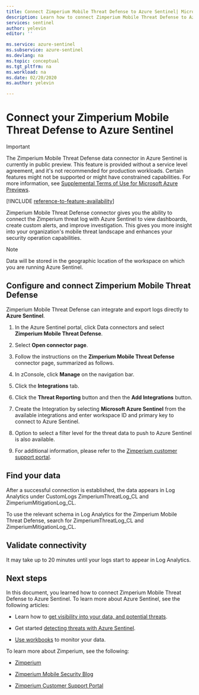 ```yaml
---
title: Connect Zimperium Mobile Threat Defense to Azure Sentinel| Microsoft Docs
description: Learn how to connect Zimperium Mobile Threat Defense to Azure Sentinel.
services: sentinel
author: yelevin
editor: ''

ms.service: azure-sentinel
ms.subservice: azure-sentinel
ms.devlang: na
ms.topic: conceptual
ms.tgt_pltfrm: na
ms.workload: na
ms.date: 02/20/2020
ms.author: yelevin

---
```


# Connect your Zimperium Mobile Threat Defense to Azure Sentinel


> [!IMPORTANT]
> The Zimperium Mobile Threat Defense data connector in Azure Sentinel is currently in public preview.
> This feature is provided without a service level agreement, and it's not recommended for production workloads. Certain features might not be supported or might have constrained capabilities. 
> For more information, see [Supplemental Terms of Use for Microsoft Azure Previews](https://azure.microsoft.com/support/legal/preview-supplemental-terms/).

[!INCLUDE [reference-to-feature-availability](includes/reference-to-feature-availability.md)]


Zimperium Mobile Threat Defense connector gives you the ability to connect the Zimperium threat log with Azure Sentinel to view dashboards, create custom alerts, and improve investigation. This gives you more insight into your organization's mobile threat landscape and enhances your security operation capabilities.

> [!NOTE]
> Data will be stored in the geographic location of the workspace on which you are running Azure Sentinel.

## Configure and connect Zimperium Mobile Threat Defense

Zimperium Mobile Threat Defense can integrate and export logs directly to **Azure Sentinel**.

1. In the Azure Sentinel portal, click Data connectors and select **Zimperium Mobile Threat Defense**.
2. Select **Open connector page**.
3. Follow the instructions on the **Zimperium Mobile Threat Defense** connector page, summarized as follows.
 1. In zConsole, click **Manage** on the navigation bar.
 2. Click the **Integrations** tab.
 3. Click the **Threat Reporting** button and then the **Add Integrations** button.
 4. Create the Integration by selecting **Microsoft Azure Sentinel** from the available integrations and enter workspace ID and primary key to connect to Azure Sentinel.
 5. Option to select a filter level for the threat data to push to Azure Sentinel is also available. 

4. For additional information, please refer to the [Zimperium customer support portal](https://support.zimperium.com).


## Find your data

After a successful connection is established, the data appears in Log Analytics under CustomLogs ZimperiumThreatLog_CL and ZimperiumMitigationLog_CL.

To use the relevant schema in Log Analytics for the Zimperium Mobile Threat Defense, search for ZimperiumThreatLog_CL and ZimperiumMitigationLog_CL.


## Validate connectivity

It may take up to 20 minutes until your logs start to appear in Log Analytics.

## Next steps

In this document, you learned how to connect Zimperium Mobile Threat Defense to Azure Sentinel. To learn more about Azure Sentinel, see the following articles:

- Learn how to [get visibility into your data, and potential threats](get-visibility.md).

- Get started [detecting threats with Azure Sentinel](detect-threats-built-in.md).

- [Use workbooks](monitor-your-data.md) to monitor your data.

To learn more about Zimperium, see the following:

- [Zimperium](https://zimperium.com)

- [Zimperium Mobile Security Blog](https://blog.zimperium.com)

- [Zimperium Customer Support Portal](https://support.zimperium.com)